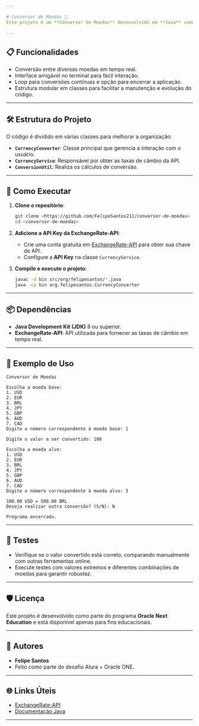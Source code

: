 ```yaml
---

# Conversor de Moedas 💱  
Este projeto é um **Conversor de Moedas** desenvolvido em **Java** como parte do desafio da **Alura + Oracle ONE**. Utilizando a **API ExchangeRate-API**, o sistema realiza conversões em tempo real entre diferentes moedas. A interface de terminal interativa permite ao usuário selecionar moedas, inserir valores e visualizar o resultado de maneira prática.

---
```


## 📋 Funcionalidades  
- Conversão entre diversas moedas em tempo real.
- Interface amigável no terminal para fácil interação.
- Loop para conversões contínuas e opção para encerrar a aplicação.
- Estrutura modular em classes para facilitar a manutenção e evolução do código.

---

## 🛠️ Estrutura do Projeto  
O código é dividido em várias classes para melhorar a organização:  
- **`CurrencyConverter`**: Classe principal que gerencia a interação com o usuário.
- **`CurrencyService`**: Responsável por obter as taxas de câmbio da API.
- **`ConversionUtil`**: Realiza os cálculos de conversão.

---

## 🚀 Como Executar  
1. **Clone o repositório**:
   ```bash
   git clone <https://github.com/FelipeSantos211/conversor-de-moedas>
   cd <conversor-de-moedas>
   ```

2. **Adicione a API Key da ExchangeRate-API**:
   - Crie uma conta gratuita em [ExchangeRate-API](https://www.exchangerate-api.com/) para obter sua chave de API.
   - Configure a **API Key** na classe `CurrencyService`.

3. **Compile e execute o projeto**:
   ```bash
   javac -d bin src/org/felipesantos/*.java
   java -cp bin org.felipesantos.CurrencyConverter
   ```

---

## 📦 Dependências  
- **Java Development Kit (JDK)** 8 ou superior.
- **ExchangeRate-API**: API utilizada para fornecer as taxas de câmbio em tempo real.

---

## 📄 Exemplo de Uso  
```text
Conversor de Moedas

Escolha a moeda base:
1. USD
2. EUR
3. BRL
4. JPY
5. GBP
6. AUD
7. CAD
Digite o número correspondente à moeda base: 1

Digite o valor a ser convertido: 100

Escolha a moeda alvo:
1. USD
2. EUR
3. BRL
4. JPY
5. GBP
6. AUD
7. CAD
Digite o número correspondente à moeda alvo: 3

100.00 USD = 500.00 BRL
Deseja realizar outra conversão? (S/N): N

Programa encerrado.
```

---

## 🧪 Testes  
- Verifique se o valor convertido está correto, comparando manualmente com outras ferramentas online.
- Execute testes com valores extremos e diferentes combinações de moedas para garantir robustez.

---

## 🛡️ Licença  
Este projeto é desenvolvido como parte do programa **Oracle Next Education** e está disponível apenas para fins educacionais.

---

## 👥 Autores  
- **Felipe Santos**  
- Feito como parte do desafio Alura + Oracle ONE.

---

## 🌐 Links Úteis  
- [ExchangeRate-API](https://www.exchangerate-api.com/)
- [Documentação Java](https://docs.oracle.com/en/java/)

---

